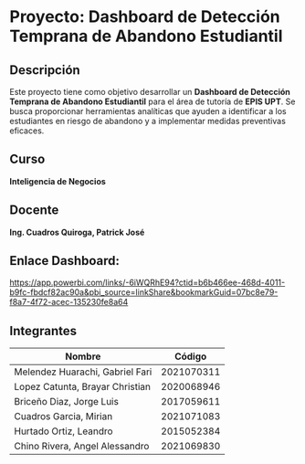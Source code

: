# Proyecto: Dashboard de Detección Temprana de Abandono Estudiantil

## Descripción
Este proyecto tiene como objetivo desarrollar un **Dashboard de Detección Temprana de Abandono Estudiantil** para el área de tutoría de **EPIS UPT**. Se busca proporcionar herramientas analíticas que ayuden a identificar a los estudiantes en riesgo de abandono y a implementar medidas preventivas eficaces.

## Curso
**Inteligencia de Negocios**

## Docente
**Ing. Cuadros Quiroga, Patrick José**

## Enlace Dashboard: 
https://app.powerbi.com/links/-6iWQRhE94?ctid=b6b466ee-468d-4011-b9fc-fbdcf82ac90a&pbi_source=linkShare&bookmarkGuid=07bc8e79-f8a7-4f72-acec-135230fe8a64

## Integrantes

| Nombre                                      | Código      |
|---------------------------------------------|-------------|
| Melendez Huarachi, Gabriel Fari            | 2021070311  |
| Lopez Catunta, Brayar Christian             | 2020068946  |
| Briceño Diaz, Jorge Luis                    | 2017059611  |
| Cuadros Garcia, Mirian                      | 2021071083  |
| Hurtado Ortiz, Leandro                      | 2015052384  |
| Chino Rivera, Angel Alessandro               | 2021069830  |
